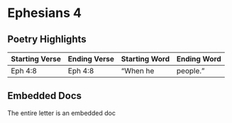 # Ephesians 4

## Poetry Highlights

| Starting Verse | Ending Verse | Starting Word | Ending Word |
| :--- | :--- | :--- | :--- |
| Eph 4:8 | Eph 4:8 | “When he | people.” |

## Embedded Docs

The entire letter is an embedded doc

